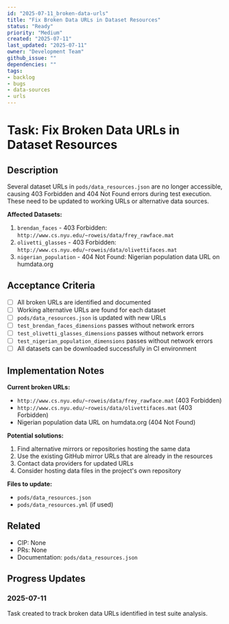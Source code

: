 ```yaml
---
id: "2025-07-11_broken-data-urls"
title: "Fix Broken Data URLs in Dataset Resources"
status: "Ready"
priority: "Medium"
created: "2025-07-11"
last_updated: "2025-07-11"
owner: "Development Team"
github_issue: ""
dependencies: ""
tags:
- backlog
- bugs
- data-sources
- urls
---
```


# Task: Fix Broken Data URLs in Dataset Resources

## Description

Several dataset URLs in `pods/data_resources.json` are no longer accessible, causing 403 Forbidden and 404 Not Found errors during test execution. These need to be updated to working URLs or alternative data sources.

**Affected Datasets:**
1. `brendan_faces` - 403 Forbidden: `http://www.cs.nyu.edu/~roweis/data/frey_rawface.mat`
2. `olivetti_glasses` - 403 Forbidden: `http://www.cs.nyu.edu/~roweis/data/olivettifaces.mat`
3. `nigerian_population` - 404 Not Found: Nigerian population data URL on humdata.org

## Acceptance Criteria

- [ ] All broken URLs are identified and documented
- [ ] Working alternative URLs are found for each dataset
- [ ] `pods/data_resources.json` is updated with new URLs
- [ ] `test_brendan_faces_dimensions` passes without network errors
- [ ] `test_olivetti_glasses_dimensions` passes without network errors
- [ ] `test_nigerian_population_dimensions` passes without network errors
- [ ] All datasets can be downloaded successfully in CI environment

## Implementation Notes

**Current broken URLs:**
- `http://www.cs.nyu.edu/~roweis/data/frey_rawface.mat` (403 Forbidden)
- `http://www.cs.nyu.edu/~roweis/data/olivettifaces.mat` (403 Forbidden)
- Nigerian population data URL on humdata.org (404 Not Found)

**Potential solutions:**
1. Find alternative mirrors or repositories hosting the same data
2. Use the existing GitHub mirror URLs that are already in the resources
3. Contact data providers for updated URLs
4. Consider hosting data files in the project's own repository

**Files to update:**
- `pods/data_resources.json`
- `pods/data_resources.yml` (if used)

## Related

- CIP: None
- PRs: None
- Documentation: `pods/data_resources.json`

## Progress Updates

### 2025-07-11
Task created to track broken data URLs identified in test suite analysis. 